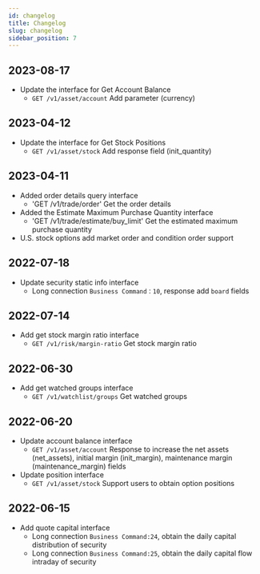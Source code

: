 ```yaml
---
id: changelog
title: Changelog
slug: changelog
sidebar_position: 7
---
```


## 2023-08-17

- Update the interface for Get Account Balance
  - `GET /v1/asset/account` Add parameter (currency)

## 2023-04-12

- Update the interface for Get Stock Positions
  - `GET /v1/asset/stock` Add response field (init_quantity)

## 2023-04-11

- Added order details query interface
  - 'GET /v1/trade/order' Get the order details
- Added the Estimate Maximum Purchase Quantity interface
  - 'GET /v1/trade/estimate/buy_limit' Get the estimated maximum purchase quantity
- U.S. stock options add market order and condition order support

## 2022-07-18

- Update security static info interface
  - Long connection `Business Command：10`, response add `board` fields

## 2022-07-14

- Add get stock margin ratio interface
  - `GET /v1/risk/margin-ratio` Get stock margin ratio
  
## 2022-06-30

- Add get watched groups interface
  - `GET /v1/watchlist/groups` Get watched groups

## 2022-06-20

- Update account balance interface
  - `GET /v1/asset/account` Response to increase the net assets (net_assets), initial margin (init_margin), maintenance margin (maintenance_margin) fields
- Update position interface
  - `GET /v1/asset/stock` Support users to obtain option positions

## 2022-06-15

- Add quote capital interface
  - Long connection `Business Command:24`, obtain the daily capital distribution of security
  - Long connection `Business Command:25`, obtain the daily capital flow intraday of security

